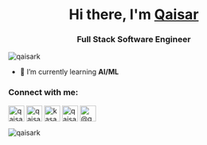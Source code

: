 <h1 align="center">Hi there, I'm <a href="https://linkedin.com/in/qaisark" target="_blank">Qaisar</a></h1>
<h3 align="center">Full Stack Software Engineer</h3>

<p align="left"> <img src="https://komarev.com/ghpvc/?username=qaisark&label=Profile%20views&color=0e75b6&style=flat" alt="qaisark" /> </p>

- 🌱 I’m currently learning **AI/ML**

<!--- 📫 How to reach me **qaisar@goprogs.com** -->

<h3 align="left">Connect with me:</h3>
<p align="left">
<a href="https://linkedin.com/in/qaisark" target="blank"><img align="center" src="https://img.icons8.com/fluent/48/000000/linkedin.png" alt="qaisark" width="32" /></a>
<a href="https://twitter.com/qaisar_ak" target="blank"><img align="center" src="https://img.icons8.com/fluent/48/000000/twitter.png" alt="qaisar_ak" width="32" /></a>
<a href="https://fb.com/kasanaqaisar" target="blank"><img align="center" src="https://img.icons8.com/fluency/48/000000/facebook.png" alt="kasanaqaisar" width="32" /></a>
<a href="https://instagram.com/qaisar_ak" target="blank"><img align="center" src="https://img.icons8.com/ios/50/000000/instagram-new--v1.png" alt="qaisar_ak" width="32" /></a>
<a href="https://medium.com/@qaisarkasana" target="blank"><img align="center" src="https://img.icons8.com/color/48/undefined/medium-monogram.png" alt="@qaisarkasana" width="32" /></a>
</p>

<p><img align="center" src="https://github-readme-streak-stats.herokuapp.com/?user=qaisark&" alt="qaisark" /></p>
